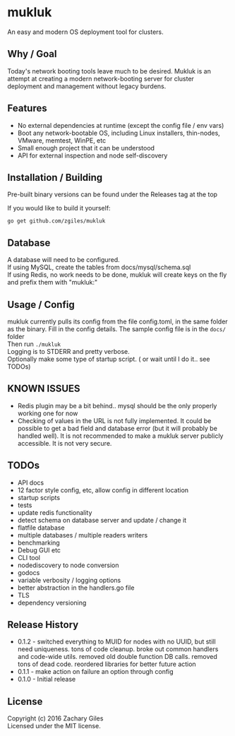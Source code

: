 # mukluk

An easy and modern OS deployment tool for clusters.

## Why / Goal
Today's network booting tools leave much to be desired. Mukluk is an attempt at creating a modern network-booting server for cluster deployment and management without legacy burdens.

## Features
* No external dependencies at runtime (except the config file / env vars)
* Boot any network-bootable OS, including Linux installers, thin-nodes, VMware, memtest, WinPE, etc
* Small enough project that it can be understood
* API for external inspection and node self-discovery

## Installation / Building
Pre-built binary versions can be found under the Releases tag at the top

If you would like to build it yourself:  
```
go get github.com/zgiles/mukluk
```

## Database
A database will need to be configured.  
If using MySQL, create the tables from docs/mysql/schema.sql  
If using Redis, no work needs to be done, mukluk will create keys on the fly and prefix them with "mukluk:"

## Usage / Config
mukluk currently pulls its config from the file config.toml, in the same folder as the binary. Fill in the config details. The sample config file is in the `docs/` folder  
Then run `./mukluk`  
Logging is to STDERR and pretty verbose.  
Optionally make some type of startup script. ( or wait until I do it.. see TODOs)  

## KNOWN ISSUES
* Redis plugin may be a bit behind.. mysql should be the only properly working one for now
* Checking of values in the URL is not fully implemented. It could be possible to get a bad field and database error (but it will probably be handled well). It is not recommended to make a mukluk server publicly accessible. It is not very secure.

## TODOs
* API docs
* 12 factor style config, etc, allow config in different location
* startup scripts
* tests
* update redis functionality
* detect schema on database server and update / change it
* flatfile database
* multiple databases / multiple readers writers
* benchmarking
* Debug GUI etc
* CLI tool
* nodediscovery to node conversion
* godocs
* variable verbosity / logging options
* better abstraction in the handlers.go file
* TLS
* dependency versioning

## Release History
* 0.1.2 - switched everything to MUID for nodes with no UUID, but still need uniqueness. tons of code cleanup. broke out common handlers and code-wide utils. removed old double function DB calls. removed tons of dead code. reordered libraries for better future action
* 0.1.1 - make action on failure an option through config
* 0.1.0 - Initial release

## License
Copyright (c) 2016 Zachary Giles  
Licensed under the MIT license.  
